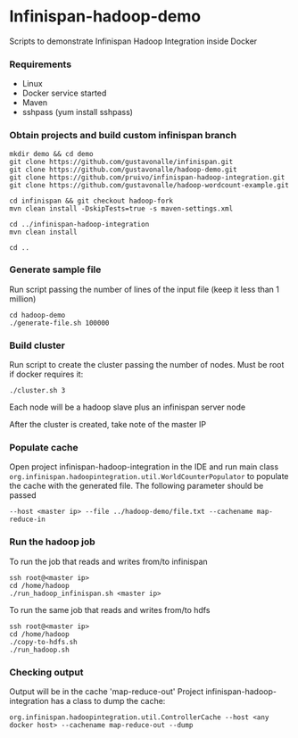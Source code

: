 # Infinispan-hadoop-demo


Scripts to demonstrate Infinispan Hadoop Integration inside Docker

### Requirements

* Linux
* Docker service started
* Maven
* sshpass (yum install sshpass)

### Obtain projects and build custom infinispan branch


```
mkdir demo && cd demo
git clone https://github.com/gustavonalle/infinispan.git
git clone https://github.com/gustavonalle/hadoop-demo.git
git clone https://github.com/pruivo/infinispan-hadoop-integration.git
git clone https://github.com/gustavonalle/hadoop-wordcount-example.git

cd infinispan && git checkout hadoop-fork
mvn clean install -DskipTests=true -s maven-settings.xml

cd ../infinispan-hadoop-integration
mvn clean install

cd ..

```

### Generate sample file

Run script passing the number of lines of the input file (keep it less than 1 million)

```
cd hadoop-demo
./generate-file.sh 100000
```

### Build cluster

Run script to create the cluster passing the number of nodes. Must be root if docker requires it:

```./cluster.sh 3``` 

Each node will be a hadoop slave plus an infinispan server node

After the cluster is created, take note of the master IP

### Populate cache

Open project infinispan-hadoop-integration in the IDE and run main class ```org.infinispan.hadoopintegration.util.WorldCounterPopulator``` to populate the cache with the generated file. The following parameter should be passed

``` --host <master ip> --file ../hadoop-demo/file.txt --cachename map-reduce-in ```

### Run the hadoop job

To run the job that reads and writes from/to infinispan

``` 
ssh root@<master ip>
cd /home/hadoop
./run_hadoop_infinispan.sh <master ip>
```

To run the same job that reads and writes from/to hdfs

```
ssh root@<master ip>
cd /home/hadoop
./copy-to-hdfs.sh
./run_hadoop.sh
```

### Checking output

Output will be in the cache 'map-reduce-out'
Project infinispan-hadoop-integration has a class to dump the cache:

``` org.infinispan.hadoopintegration.util.ControllerCache --host <any docker host> --cachename map-reduce-out --dump ```
